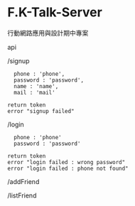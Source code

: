 F.K-Talk-Server
===============

行動網路應用與設計期中專案

api

/signup

      phone : 'phone',
      password : 'password',
      name : 'name',
      mail : 'mail'
    
    return token
    error "signup failed"
    
/login

      phone : 'phone'
      password : 'password'
      
    return token
    error "login failed : wrong password"
    error "login failed : phone not found"


/addFriend


/listFriend
